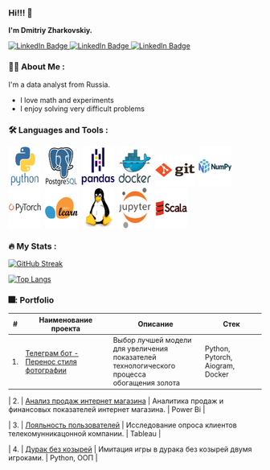 ### Hi!!! 👋<br>
<strong>I'm Dmitriy Zharkovskiy.</strong><br>
<div id="badges" align="left">
  <a href="https://t.me/KuBaN_123">
    <img src="https://img.shields.io/badge/telegram-blue?style=for-the-badge&logo=telegram&logoColor=white" alt="LinkedIn Badge"/>
  </a>
  <a href="https://stepik.org/users/562531453/">
    <img src="https://img.shields.io/badge/Stepik-black?style=for-the-badge&logo=stepik&logoColor=white" alt="LinkedIn Badge"/>
  </a>
  <a href="https://leetcode.com/garkovski_dmitri/">
    <img src="https://img.shields.io/badge/Leetcode-yellow?style=for-the-badge&logo=leetcode&logoColor=white" alt="LinkedIn Badge"/>
  </a><br>
</div>
  

### 👨‍💻 About Me :
I'm a data analyst from Russia.
- I love math and experiments
- I enjoy solving very difficult problems
  
### :hammer_and_wrench: Languages and Tools :

<div>
  <img src="https://github.com/devicons/devicon/blob/master/icons/python/python-original-wordmark.svg" title="Python" alt="Python" width="65" height="80"/>&nbsp;
  <img src="https://github.com/devicons/devicon/blob/master/icons/postgresql/postgresql-original-wordmark.svg" title="PostgreSQL" alt="PostgreSQL" width="65" height="80"/>&nbsp;
  <img src="https://github.com/devicons/devicon/blob/master/icons/pandas/pandas-original-wordmark.svg" title="Pandas" alt="Pandas" width="65" height="80"/>&nbsp;
  <img src="https://github.com/devicons/devicon/blob/master/icons/docker/docker-original-wordmark.svg" title="Docker" alt="Docker" width="65" height="80"/>&nbsp;
  <img src="https://github.com/devicons/devicon/blob/master/icons/git/git-original-wordmark.svg" title="Git" alt="Git" width="80" height="65"/>&nbsp;
  <img src="https://github.com/devicons/devicon/blob/master/icons/numpy/numpy-original-wordmark.svg" title="Numpy" alt="Numpy" width="65" height="80"/>&nbsp;
  <img src="https://github.com/devicons/devicon/blob/master/icons/pytorch/pytorch-original-wordmark.svg" title="Pytorch" alt="Pytorch" width="65" height="80"/>&nbsp;
  <img src="https://github.com/devicons/devicon/blob/master/icons/scikitlearn/scikitlearn-original.svg" title="Scikit-learn" alt="Scikit-learn" width="65" height="80"/>&nbsp;
  <img src="https://github.com/devicons/devicon/blob/master/icons/linux/linux-original.svg" title="Linux" alt="Linux" width="65" height="80"/>&nbsp;
  <img src="https://github.com/devicons/devicon/blob/master/icons/jupyter/jupyter-original-wordmark.svg" title="Jupyter" alt="Jupyter" width="65" height="80"/>&nbsp;
  <img src="https://github.com/devicons/devicon/blob/master/icons/scala/scala-original-wordmark.svg" title="Scala" alt="Scala" width="65" height="80"/>&nbsp;
  
</div>


### :fire: My Stats :

[![GitHub Streak](http://github-readme-streak-stats.herokuapp.com?user=KuBaN658&theme=ayu-light&background=000000)](https://git.io/streak-stats)

[![Top Langs](https://github-readme-stats.vercel.app/api/top-langs/?username=KuBaN658&layout=compact&theme=vision-friendly-dark)](https://github.com/anuraghazra/github-readme-stats)

### 🎆: Portfolio

| #    | Наименование проекта                | Описание                                                     | Стек                                                         |
| ---- | ------------------------------------------------------------ | ------------------------------------------------------------ | ------------------------------------------------------------ |
| 1.   | [Телеграм бот - Перенос стиля фотографии](https://github.com/KuBaN658/telebot) | Выбор лучшей модели для увеличения <br/>показателей технологического процесса <br/>обогащения золота | Python, Pytorch, Aiogram, Docker       |

| 2.   | [Анализ продаж интернет магазина](http://zharkovski-dmitri.ru.website.yandexcloud.net/projects/powerbi_wb.pdf) | Аналитика продаж и финансовых показателей интернет магазина.             | Power Bi |

| 3.   | [Лояльность пользователей](https://public.tableau.com/app/profile/.78138872/viz/NetPromoterScore_17083280703130/sheet15) | Исследование опроса клиентов телекомунникацонной компании.     | Tableau |

| 4.   | [Дурак без козырей](https://github.com/KuBaN658/fool_without_trump) | Имитация игры в дурака без козырей двумя игроками.    | Python, ООП |


<div id="badge" align="center">

  <img src="https://komarev.com/ghpvc/?username=KuBaN658&style=flat-square&color=blue" alt=""/>
</div>

<!--
**KuBaN658/KuBaN658** is a ✨ _special_ ✨ repository because its `README.md` (this file) appears on your GitHub profile.

Here are some ideas to get you started:

- 🔭 I’m currently working on ...
- 🌱 I’m currently learning ...
- 👯 I’m looking to collaborate on ...
- 🤔 I’m looking for help with ...
- 💬 Ask me about ...
- 📫 How to reach me: ...
- 😄 Pronouns: ...
- ⚡ Fun fact: ...
-->
